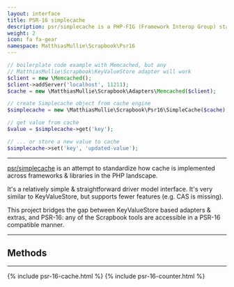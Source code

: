 ```yaml
---
layout: interface
title: PSR-16 simplecache
description: psr/simplecache is a PHP-FIG (Framework Interop Group) standard for a driver model cache implementation. It's a relatively simple & straightforward driver model interface, very similar to KeyValueStore.
weight: 2
icon: fa fa-gear
namespace: MatthiasMullie\Scrapbook\Psr16
---
```


```php
// boilerplate code example with Memcached, but any
// MatthiasMullie\Scrapbook\KeyValueStore adapter will work
$client = new \Memcached();
$client->addServer('localhost', 11211);
$cache = new \MatthiasMullie\Scrapbook\Adapters\Memcached($client);

// create Simplecache object from cache engine
$simplecache = new \MatthiasMullie\Scrapbook\Psr16\SimpleCache($cache);

// get value from cache
$value = $simplecache->get('key');

// ... or store a new value to cache
$simplecache->set('key', 'updated-value');
```

<hr class="sep10">

[psr/simplecache](https://github.com/php-fig/fig-standards/blob/master/proposed/simplecache.md)
is an attempt to standardize how cache is implemented across frameworks &
libraries in the PHP landscape.

It's a relatively simple & straightforward driver model interface. It's very
similar to KeyValueStore, but supports fewer features (e.g. CAS is missing).

This project bridges the gap between KeyValueStore based adapters & extras, and
PSR-16: any of the Scrapbook tools are accessible in a PSR-16 compatible manner.

<hr class="sep20">

## Methods

<hr class="sep10">

{% include psr-16-cache.html %}
{% include psr-16-counter.html %}
